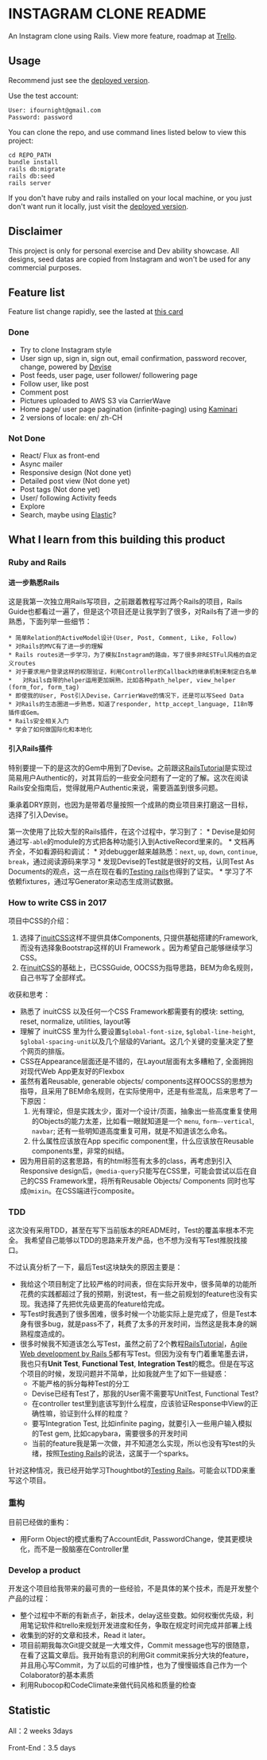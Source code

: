 # INSTAGRAM CLONE README
An Instagram clone using Rails. View more feature, roadmap at [Trello](https://trello.com/b/ePAo0rAo/instagram-clone).

## Usage
Recommend just see the [deployed version](http://ifournight-instagram-clone.herokuapp.com).

Use the test account:

```
User: ifournight@gmail.com
Password: password
```

You can clone the repo, and use command lines listed below to view this project:

```
cd REPO_PATH
bundle install
rails db:migrate
rails db:seed
rails server
```

If you don't have ruby and rails installed on your local machine, or you just don't want run it locally, just visit the [deployed version](http://ifournight-instagram-clone.herokuapp.com).

## Disclaimer
This project is only for personal exercise and Dev ability showcase. All designs, seed datas are copied from Instagram and won't be used for any commercial purposes.

## Feature list
Feature list change rapidly, see the lasted at [this card](https://trello.com/c/amX5StnK)
### Done
- Try to clone Instagram style
- User sign up, sign in, sign out, email confirmation, password recover, change, powered by [Devise](https://github.com/plataformatec/devise)
- Post feeds, user page, user follower/ followering page
- Follow user, like post
- Comment post
- Pictures uploaded to AWS S3 via CarrierWave
- Home page/ user page pagination (infinite-paging) using [Kaminari](https://github.com/kaminari/kaminari)
- 2 versions of locale: en/ zh-CH

### Not Done
- React/ Flux as front-end
- Async mailer
- Responsive design (Not done yet)
- Detailed post view (Not done yet)
- Post tags (Not done yet)
- User/ following Activity feeds
- Explore
- Search, maybe using [Elastic](https://www.elastic.co)?

## What I learn from this building this product
### Ruby and Rails
#### 进一步熟悉Rails
这是我第一次独立用Rails写项目，之前跟着教程写过两个Rails的项目，Rails Guide也都看过一遍了，但是这个项目还是让我学到了很多，对Rails有了进一步的熟悉，下面列举一些细节：

	* 简单Relation的ActiveModel设计(User, Post, Comment, Like, Follow)
	* 对Rails的MVC有了进一步的理解
	* Rails routes进一步学习，为了模拟Instagram的路由，写了很多非RESTFul风格的自定义routes
	* 对于要求用户登录这样的权限验证，利用Controller的Callback的继承机制来制定白名单
	* 	对Rails自带的helper运用更加娴熟，比如各种path_helper, view_helper (form_for, form_tag)
	* 即使我的User, Post引入Devise，CarrierWave的情况下，还是可以写Seed Data
	* 对Rails的生态圈进一步熟悉，知道了responder, http_accept_language, I18n等插件或Gem。
	* Rails安全相关入门
	* 学会了如何做国际化和本地化

#### 引入Rails插件
特别要提一下的是这次的Gem中用到了Devise。之前跟这[RailsTutorial](https://www.railstutorial.org)是实现过简易用户Authentic的，对其背后的一些安全问题有了一定的了解。这次在阅读Rails安全指南后，觉得就用户Authentic来说，需要涵盖到很多问题。

秉承着DRY原则，也因为是带着尽量按照一个成熟的商业项目来打磨这一目标，选择了引入Devise。

第一次使用了比较大型的Rails插件，在这个过程中，学习到了：
	* Devise是如何通过写`-able`的module的方式把各种功能引入到ActiveRecord里来的。
	* 文档再齐全，不如看源码和调试：
		* 对debugger越来越熟悉：`next`, `up`, `down`, `continue`, `break`，通过阅读源码来学习
		* 发现Devise的Test就是很好的文档，认同Test As Documents的观点，这一点在现在看的[Testing rails](http://testingrailsbook.com)也得到了证实。
		* 学习了不依赖fixtures，通过写Generator来动态生成测试数据。

### How to write CSS in 2017

项目中CSS的介绍：

1. 选择了[inuitCSS](https://github.com/inuitcss/inuitcss)这样不提供具体Components, 只提供基础搭建的Framework, 而没有选择象Bootstrap这样的UI Framework 。因为希望自己能够继续学习CSS。
2. 在[inuitCSS](https://github.com/inuitcss/inuitcss)的基础上，已CSSGuide, OOCSS为指导思路，BEM为命名规则，自己书写了全部样式。

收获和思考：

* 熟悉了 inuitCSS 以及任何一个CSS Framework都需要有的模块: setting, reset, normalize, utilities, layout等
* 理解了 inuitCSS 里为什么要设置`$global-font-size`, `$global-line-height`, `$global-spacing-unit`以及几个层级的Variant。这几个关键的变量决定了整个网页的排版。
* CSS在Appearance层面还是不错的，在Layout层面有太多糟粕了, 全面拥抱对现代Web App更友好的Flexbox
* 虽然有着Reusable, generable objects/ components这样OOCSS的思想为指导，且采用了BEM命名规则，在实际使用中，还是有些混乱，后来思考了一下原因：
	1. 光有理论，但是实践太少，面对一个设计/页面，抽象出一些高度重复使用的Objects的能力太差，比如看一眼就知道是一个 `menu`, `form—-vertical`, `navbar`; 还有一些明知道高度重复可用，就是不知道该怎么命名。
	2. 什么属性应该放在App specific component里，什么应该放在Reusable components里，非常的纠结。
* 因为用目前的这套思路，有的html标签有太多的class，再考虑到引入Responsive design后，`@media-query`只能写在CSS里，可能会尝试以后在自己的CSS Framework里，将所有Reusable Objects/ Components 同时也写成`@mixin`。在CSS端进行composite。

### TDD
这次没有采用TDD，甚至在写下当前版本的README时，Test的覆盖率根本不完全。
我希望自己能够以TDD的思路来开发产品，也不想为没有写Test推脱找接口。

不过认真分析了一下，最后Test这块缺失的原因主要是：

* 我给这个项目制定了比较严格的时间表，但在实际开发中，很多简单的功能所花费的实践都超过了我的预期，别说test，有一些之前规划的feature也没有实现。我选择了先把优先级更高的feature给完成。
* 写Test时我遇到了很多困难，很多时候一个功能实际上是完成了，但是Test本身有很多bug，就是pass不了，耗费了太多的开发时间，当然这是我本身的娴熟程度造成的。
* 很多时候我不知道该怎么写Test，虽然之前了2个教程[RailsTutorial](https://www.railstutorial.org)，[Agile Web development by Rails 5](https://pragprog.com/book/rails5/agile-web-development-with-rails-5)都有写Test。但因为没有专门着重笔墨去讲，我也只有**Unit Test**, **Functional Test**, **Integration Test**的概念。但是在写这个项目的时候，发现问题并不简单，比如我就产生了如下一些疑惑：
  * 不能严格的拆分每种Test的分工
  * Devise已经有Test了，那我的User需不需要写UnitTest, Functional Test?
  * 在controller test里到底该写到什么程度，应该验证Response中View的正确性嘛，验证到什么样的粒度？
  * 要写Integration Test, 比如infinite paging，就要引入一些用户输入模拟的Test gem, 比如capybara，需要很多的开发时间
  * 当前的feature我是第一次做，并不知道怎么实现，所以也没有写test的头绪，按照[Testing Rails](https://gumroad.com/l/testing-rails/?utm_campaign=announcement&utm_medium=blog&utm_source=giant-robots)的说法，这属于一个sparks。

针对这种情况，我已经开始学习Thoughtbot的[Testing Rails](https://gumroad.com/l/testing-rails/?utm_campaign=announcement&utm_medium=blog&utm_source=giant-robots)。可能会以TDD来重写这个项目。

### 重构

目前已经做的重构：
  * 用Form Object的模式重构了AccountEdit, PasswordChange，使其更模块化，而不是一股脑塞在Controller里

### Develop a product
开发这个项目给我带来的最可贵的一些经验，不是具体的某个技术，而是开发整个产品的过程：

* 整个过程中不断的有新点子，新技术，delay这些变数。如何权衡优先级，利用笔记软件和trello来规划开发进度和任务，争取在规定时间完成并部署上线
* 收集到的好的文章和技术，Read it later。
* 项目前期我每次Git提交就是一大堆文件，Commit message也写的很随意，在看了这篇文章后。我开始有意识的利用Git commit来拆分大块的feature，并且用心写Commit，为了以后的可维护性，也为了慢慢锻炼自己作为一个Colaborator的基本素质
* 利用Rubocop和CodeClimate来做代码风格和质量的检查

## Statistic
All：2 weeks 3days

Front-End：3.5 days
